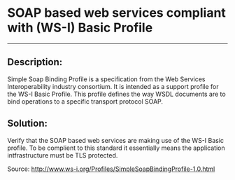 # SOAP based web services compliant with (WS-I) Basic Profile
-------

## Description:

Simple Soap Binding Profile is a specification from the Web Services Interoperability industry consortium. It
is intended as a support profile for the WS-I Basic Profile. This profile defines the way WSDL
documents are to bind operations to a specific transport protocol SOAP.

## Solution:

Verify that the SOAP based web services are making use of the WS-I Basic profile.
To be complient to this standard it essentially means the application intfrastructure must be TLS protected.

Source:
http://www.ws-i.org/Profiles/SimpleSoapBindingProfile-1.0.html
